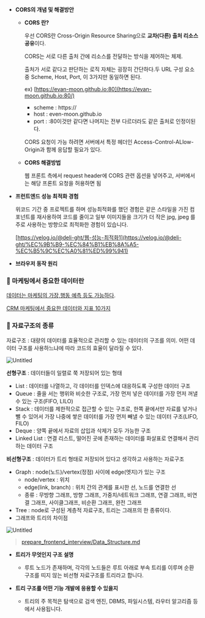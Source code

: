 - **CORS의 개념 및 해결방안**

  - **CORS 란?**

    우선 CORS란 Cross-Origin Resource Sharing으로 **교차(다른) 출처 리소스 공유**이다.

    CORS는 서로 다른 출처 간에 리소스를 전달하는 방식을 제어하는 체제.

    출처가 서로 같다고 판단하는 로직 자체는 굉장히 간단하다.두 URL 구성 요소 중 Scheme, Host, Port, 이 3가지만 동일하면 된다.

    ex) [https://evan-moon.github.io:80](https://evan-moon.github.io:80/)

    - scheme : https://
    - host : even-moon.github.io
    - port : :80이것만 같다면 나머지는 전부 다르더라도 같은 출처로 인정이된다.

    CORS 요청이 가능 하려면 서버에서 특정 헤더인 Access-Control-ALlow-Origin과 함께 응답할 필요가 있다.

  - **CORS 해결방법**

    웹 프론트 측에서 request header에 CORS 관련 옵션을 넣어주고, 서버에서는 해당 프론트 요청을 허용하면 됨

- **프런트엔드 성능 최적화 경험**

  위코드 기간 중 프로젝트를 하며 성능최적화를 했던 경험은 같은 스타일을 가진 컴포넌트를 재사용하여 코드를 줄이고 일부 이미지들을 크기가 더 작은 jpg, jpeg 를 주로 사용하는 방향으로 최적화한 경험이 있습니다.

  [https://velog.io/@deli-ght/웹-성능-최적화1](https://velog.io/@deli-ght/%EC%9B%B9-%EC%84%B1%EB%8A%A5-%EC%B5%9C%EC%A0%81%ED%99%941)

- **브라우저 동작 원리**

### 🔸 마케팅에서 중요한 데이터란

[데이터는 마케팅의 가장,행동 예측 등도 가능하다](https://www.dailysecu.com/news/articleView.html?idxno=122287#:~:text=%EB%8D%B0%EC%9D%B4%ED%84%B0%EB%8A%94%20%EB%A7%88%EC%BC%80%ED%8C%85%EC%9D%98%20%EA%B0%80%EC%9E%A5,%ED%96%89%EB%8F%99%20%EC%98%88%EC%B8%A1%20%EB%93%B1%EB%8F%84%20%EA%B0%80%EB%8A%A5%ED%95%98%EB%8B%A4).

[CRM 마케팅에서 중요한 데이터와 지표 10가지](http://www.openads.co.kr/content/contentDetail?contsId=6739)

### 🔸 자료구조의 종류

자료구조 : 대량의 데이터를 효율적으로 관리할 수 있는 데이터의 구조를 의미. 어떤 데이터 구조를 사용하느냐에 따라 코드의 효율이 달라질 수 있다.

![Untitled](https://www.notion.so/image/https%3A%2F%2Fs3-us-west-2.amazonaws.com%2Fsecure.notion-static.com%2Fa78fe379-e8d9-491a-ba2f-7355fb560142%2FUntitled.png?table=block&id=b62d4e9d-59ac-4da3-8439-4856ecc05423&spaceId=bf553257-3c69-4092-9c73-7f33885f2092&width=1790&userId=61cc2caf-d8c2-4895-91d8-6fb0dcf0138a&cache=v2)

**선형구조** : 데이터들이 일렬로 쭉 저장되어 있는 형태

- List : 데이터를 나열하고, 각 데이터를 인덱스에 대응하도록 구성한 데이터 구조
- Queue : 줄을 서는 행위와 비슷한 구조로, 가장 먼저 넣은 데이터를 가장 먼저 꺼낼 수 있는 구조(FIFO, LILO)
- Stack : 데이터를 제한적으로 접근할 수 있는 구조로, 한쪽 끝에서만 자료를 넣거나 뺄 수 있어서 가장 나중에 쌓은 데이터를 가장 먼저 빼낼 수 있는 데이터 구조(LIFO, FILO)
- Deque : 양쪽 끝에서 자료의 삽입과 삭제가 모두 가능한 구조
- Linked List : 연결 리스트, 떨어진 곳에 존재하는 데이터를 화살표로 연결해서 관리하는 데이터 구조

**비선형구조** : 데이터가 트리 형태로 저장되어 있다고 생각하고 사용하는 자료구조

- Graph : node(노드)/vertex(정점) 사이에 edge(엣지)가 있는 구조
  - node/vertex : 위치
  - edge(link, branch) : 위치 간의 관계를 표시한 선, 노드를 연결한 선
  - 종류 : 무방향 그래프, 방향 그래프, 가중치/네트워크 그래프, 연결 그래프, 비연결 그래프, 사이클그래프, 비순환 그래프, 완전 그래프
- Tree : node로 구성된 계층적 자료구조, 트리는 그래프의 한 종류이다.
- 그래프와 트리의 차이점

![Untitled](https://www.notion.so/image/https%3A%2F%2Fs3-us-west-2.amazonaws.com%2Fsecure.notion-static.com%2Fa316d501-33b3-4281-95f9-f023f5178d10%2FUntitled.png?table=block&id=d060f66a-16f4-4fa6-91dd-1664668469a6&spaceId=bf553257-3c69-4092-9c73-7f33885f2092&width=1790&userId=61cc2caf-d8c2-4895-91d8-6fb0dcf0138a&cache=v2)

> [prepare_frontend_interview/Data_Structure.md](https://github.com/junh0328/prepare_frontend_interview/blob/main/Data_Structure.md)

- **트리가 무엇인지 구조 설명**
    
  - 루트 노드가 존재하며, 각각의 노드들은 루트 아래로 부속 트리를 이루며 순환 구조를 띠지 않는 비선형 자료구조를 트리라고 합니다.
    
- **트리 구조를 어떤 기능 개발에 응용할 수 있을지**
    
  - 트리의 주 목적은 탐색으로 검색 엔진, DBMS, 파일시스템, 라우터 알고리즘 등에서 사용됩니다.

